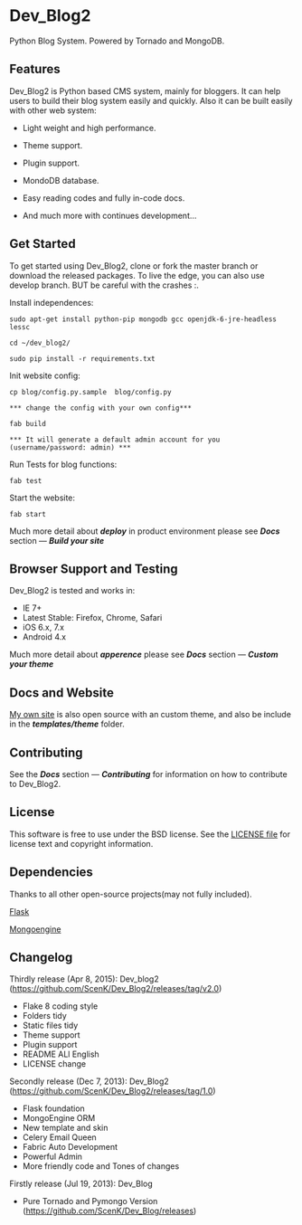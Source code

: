 Dev_Blog2
====

Python Blog System. Powered by Tornado and MongoDB.

Features
--------

Dev_Blog2 is Python based CMS system, mainly for bloggers. It can help users to build their blog system easily and quickly.  Also it can be built easily with other web system:

* Light weight and high performance.

* Theme support.

* Plugin support.

* MondoDB database.

* Easy reading codes and fully in-code docs.

* And much more with continues development…

Get Started
-----------

To get started using Dev_Blog2, clone or fork the master branch or download the released packages. To live the edge, you can also use develop branch. BUT be careful with the crashes :.


Install independences:

    sudo apt-get install python-pip mongodb gcc openjdk-6-jre-headless lessc

    cd ~/dev_blog2/

    sudo pip install -r requirements.txt

Init website config:

    cp blog/config.py.sample  blog/config.py

    *** change the config with your own config***

    fab build

    *** It will generate a default admin account for you (username/password: admin) ***

Run Tests for blog functions:

    fab test

Start the website:

    fab start

Much more detail about ***deploy*** in product environment please see ***Docs*** section — ***Build your site***



Browser Support and Testing
---------------------------

Dev_Blog2 is tested and works in:

* IE 7+
* Latest Stable: Firefox, Chrome, Safari
* iOS 6.x, 7.x
* Android 4.x

Much more detail about ***apperence*** please see ***Docs*** section — ***Custom your theme***

Docs and Website
----------------

[My own site](http://tuzii.me) is also open source with an custom theme, and also be include in the ***templates/theme*** folder.

Contributing
------------

See the  ***Docs*** section — ***Contributing*** for information on how to contribute to Dev_Blog2.


License
-------

This software is free to use under the BSD license.
See the [LICENSE file][] for license text and copyright information.

[LICENSE file]: https://github.com/ScenK/Dev_Blog2/blob/master/LICENSE

Dependencies
-------

Thanks to all other open-source projects(may not fully included).

[Flask](https://github.com/mitsuhiko/flask)

[Mongoengine](https://github.com/MongoEngine/mongoengine)


Changelog
-------

Thirdly release (Apr 8, 2015): Dev_blog2 (https://github.com/ScenK/Dev_Blog2/releases/tag/v2.0)
  
 + Flake 8 coding style
 + Folders tidy
 + Static files tidy
 + Theme support
 + Plugin support
 + README ALl English
 + LICENSE change

Secondly release (Dec 7, 2013): Dev_Blog2 (https://github.com/ScenK/Dev_Blog2/releases/tag/1.0)

 + Flask foundation
 + MongoEngine ORM
 + New template and skin
 + Celery Email Queen
 + Fabric Auto Development
 + Powerful Admin
 + More friendly code and Tones of changes

Firstly release (Jul 19, 2013):  Dev_Blog

+ Pure Tornado and Pymongo Version (https://github.com/ScenK/Dev_Blog/releases) 
